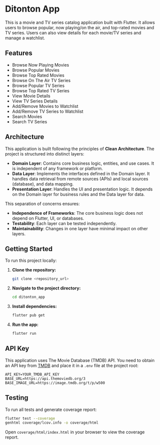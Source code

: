 # Ditonton App

This is a movie and TV series catalog application built with Flutter.
It allows users to browse popular, now playing/on the air, and top-rated movies and TV series. Users can also view details for each movie/TV series and manage a watchlist.

## Features

-   Browse Now Playing Movies
-   Browse Popular Movies
-   Browse Top Rated Movies
-   Browse On The Air TV Series
-   Browse Popular TV Series
-   Browse Top Rated TV Series
-   View Movie Details
-   View TV Series Details
-   Add/Remove Movies to Watchlist
-   Add/Remove TV Series to Watchlist
-   Search Movies
-   Search TV Series

## Architecture

This application is built following the principles of **Clean Architecture**.
The project is structured into distinct layers:

-   **Domain Layer**: Contains core business logic, entities, and use cases. It is independent of any framework or platform.
-   **Data Layer**: Implements the interfaces defined in the Domain layer. It handles data retrieval from remote sources (APIs) and local sources (database), and data mapping.
-   **Presentation Layer**: Handles the UI and presentation logic. It depends on the Domain layer for business rules and the Data layer for data.

This separation of concerns ensures:
-   **Independence of Frameworks**: The core business logic does not depend on Flutter, UI, or databases.
-   **Testability**: Each layer can be tested independently.
-   **Maintainability**: Changes in one layer have minimal impact on other layers.

## Getting Started

To run this project locally:

1.  **Clone the repository:**
    ```bash
    git clone <repository_url>
    ```
2.  **Navigate to the project directory:**
    ```bash
    cd ditonton_app
    ```
3.  **Install dependencies:**
    ```bash
    flutter pub get
    ```
4.  **Run the app:**
    ```bash
    flutter run
    ```

## API Key

This application uses The Movie Database (TMDB) API. You need to obtain an API key from [TMDB](https://www.themoviedb.org/documentation/api) and place it in a `.env` file at the project root:

```
API_KEY=YOUR_TMDB_API_KEY
BASE_URL=https://api.themoviedb.org/3
BASE_IMAGE_URL=https://image.tmdb.org/t/p/w500
```

## Testing

To run all tests and generate coverage report:

```bash
flutter test --coverage
genhtml coverage/lcov.info -o coverage/html
```

Open `coverage/html/index.html` in your browser to view the coverage report.